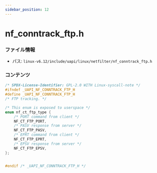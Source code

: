```yaml
---
sidebar_position: 12
---
```

# nf_conntrack_ftp.h

### ファイル情報

- パス: `linux-v6.12/include/uapi/linux/netfilter/nf_conntrack_ftp.h`

### コンテンツ

```h
/* SPDX-License-Identifier: GPL-2.0 WITH Linux-syscall-note */
#ifndef _UAPI_NF_CONNTRACK_FTP_H
#define _UAPI_NF_CONNTRACK_FTP_H
/* FTP tracking. */

/* This enum is exposed to userspace */
enum nf_ct_ftp_type {
	/* PORT command from client */
	NF_CT_FTP_PORT,
	/* PASV response from server */
	NF_CT_FTP_PASV,
	/* EPRT command from client */
	NF_CT_FTP_EPRT,
	/* EPSV response from server */
	NF_CT_FTP_EPSV,
};


#endif /* _UAPI_NF_CONNTRACK_FTP_H */

```
